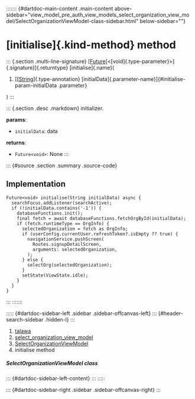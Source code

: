 ::::::: {#dartdoc-main-content .main-content above-sidebar="view_model_pre_auth_view_models_select_organization_view_model/SelectOrganizationViewModel-class-sidebar.html" below-sidebar=""}
<div>

# [initialise]{.kind-method} method

</div>

::: {.section .multi-line-signature}
[[Future](https://api.flutter.dev/flutter/dart-core/Future-class.html)[\<[void]{.type-parameter}\>]{.signature}]{.returntype}
[initialise]{.name}(

1.  [[[String](https://api.flutter.dev/flutter/dart-core/String-class.html)]{.type-annotation}
    [initialData]{.parameter-name}]{#initialise-param-initialData
    .parameter}

)
:::

::: {.section .desc .markdown}
initializer.

**params**:

-   `initialData`: data

**returns**:

-   `Future<void>`: None
:::

::: {#source .section .summary .source-code}
## Implementation

``` language-dart
Future<void> initialise(String initialData) async {
  searchFocus.addListener(searchActive);
  if (!initialData.contains('-1')) {
    databaseFunctions.init();
    final fetch = await databaseFunctions.fetchOrgById(initialData);
    if (fetch.runtimeType == OrgInfo) {
      selectedOrganization = fetch as OrgInfo;
      if (userConfig.currentUser.refreshToken?.isEmpty ?? true) {
        navigationService.pushScreen(
          Routes.signupDetailScreen,
          arguments: selectedOrganization,
        );
      } else {
        selectOrg(selectedOrganization);
      }
      setState(ViewState.idle);
    }
  }
}
```
:::
:::::::

::::: {#dartdoc-sidebar-left .sidebar .sidebar-offcanvas-left}
::: {#header-search-sidebar .hidden-l}
:::

1.  [talawa](../../index.html)
2.  [select_organization_view_model](../../view_model_pre_auth_view_models_select_organization_view_model/)
3.  [SelectOrganizationViewModel](../../view_model_pre_auth_view_models_select_organization_view_model/SelectOrganizationViewModel-class.html)
4.  initialise method

##### SelectOrganizationViewModel class

::: {#dartdoc-sidebar-left-content}
:::
:::::

::: {#dartdoc-sidebar-right .sidebar .sidebar-offcanvas-right}
:::
